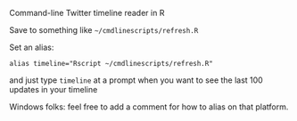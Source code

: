 Command-line Twitter timeline reader in R

Save to something like `~/cmdlinescripts/refresh.R`

Set an alias:

    alias timeline="Rscript ~/cmdlinescripts/refresh.R"
    
and just type `timeline` at a prompt when you want to see the last 100 updates in your timeline

Windows folks: feel free to add a comment for how to alias on that platform.